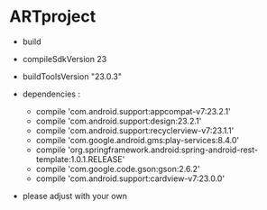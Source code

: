 # ARTproject

* build
 - compileSdkVersion 23
 - buildToolsVersion "23.0.3"
  
 - dependencies :
    - compile 'com.android.support:appcompat-v7:23.2.1'
    - compile 'com.android.support:design:23.2.1'
    - compile 'com.android.support:recyclerview-v7:23.1.1'
    - compile 'com.google.android.gms:play-services:8.4.0'
    - compile 'org.springframework.android:spring-android-rest-template:1.0.1.RELEASE'
    - compile 'com.google.code.gson:gson:2.6.2'
    - compile 'com.android.support:cardview-v7:23.0.0'

* please adjust with your own
